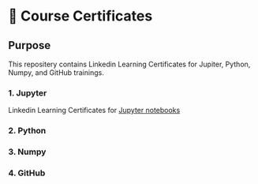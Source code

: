 # 📁 Course Certificates

## Purpose
This repositery contains Linkedin Learning Certificates for Jupiter, Python, Numpy, and GitHub trainings.

### 1. Jupyter
Linkedin Learning Certificates for [Jupyter notebooks](certificates/Jupyter.jpg)

### 2. Python

### 3. Numpy

### 4. GitHub
